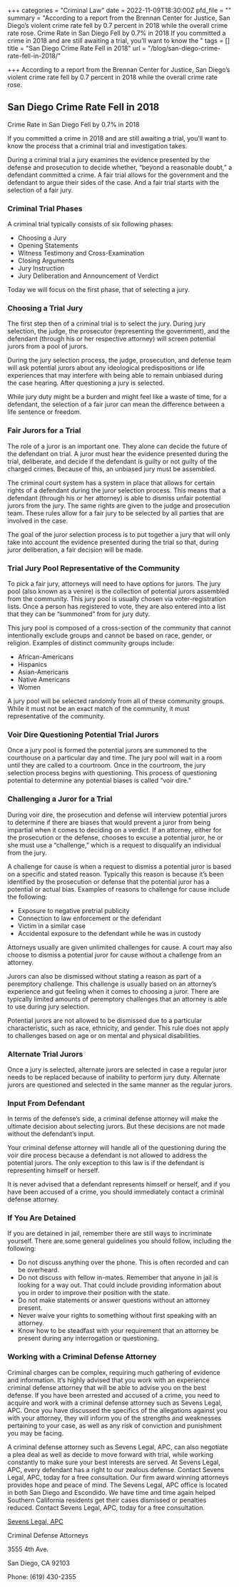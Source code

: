 +++
categories = "Criminal Law"
date = 2022-11-09T18:30:00Z
pfd_file = ""
summary = "According to a report from the Brennan Center for Justice, San Diego’s violent crime rate fell by 0.7 percent in 2018 while the overall crime rate rose. Crime Rate in San Diego Fell by 0.7% in 2018 If you committed a crime in 2018 and are still awaiting a trial, you’ll want to know the "
tags = []
title = "San Diego Crime Rate Fell in 2018"
url = "/blog/san-diego-crime-rate-fell-in-2018/"

+++
According to a report from the Brennan Center for Justice, San Diego’s violent crime rate fell by 0.7 percent in 2018 while the overall crime rate rose.

## San Diego Crime Rate Fell in 2018

Crime Rate in San Diego Fell by 0.7% in 2018

If you committed a crime in 2018 and are still awaiting a trial, you’ll want to know the process that a criminal trial and investigation takes.

During a criminal trial a jury examines the evidence presented by the defense and prosecution to decide whether, “beyond a reasonable doubt,” a defendant committed a crime. A fair trial allows for the government and the defendant to argue their sides of the case. And a fair trial starts with the selection of a fair jury.

### Criminal Trial Phases

A criminal trial typically consists of six following phases:

* Choosing a Jury
* Opening Statements
* Witness Testimony and Cross-Examination
* Closing Arguments
* Jury Instruction
* Jury Deliberation and Announcement of Verdict

Today we will focus on the first phase, that of selecting a jury.

### Choosing a Trial Jury

The first step then of a criminal trial is to select the jury. During jury selection, the judge, the prosecutor (representing the government), and the defendant (through his or her respective attorney) will screen potential jurors from a pool of jurors.

During the jury selection process, the judge, prosecution, and defense team will ask potential jurors about any ideological predispositions or life experiences that may interfere with being able to remain unbiased during the case hearing. After questioning a jury is selected.

While jury duty might be a burden and might feel like a waste of time, for a defendant, the selection of a fair juror can mean the difference between a life sentence or freedom.

### Fair Jurors for a Trial

The role of a juror is an important one. They alone can decide the future of the defendant on trial. A juror must hear the evidence presented during the trial, deliberate, and decide if the defendant is guilty or not guilty of the charged crimes. Because of this, an unbiased jury must be assembled.

The criminal court system has a system in place that allows for certain rights of a defendant during the juror selection process. This means that a defendant (through his or her attorney) is able to dismiss unfair potential jurors from the jury. The same rights are given to the judge and prosecution team. These rules allow for a fair jury to be selected by all parties that are involved in the case.

The goal of the juror selection process is to put together a jury that will only take into account the evidence presented during the trial so that, during juror deliberation, a fair decision will be made.

### Trial Jury Pool Representative of the Community

To pick a fair jury, attorneys will need to have options for jurors. The jury pool (also known as a venire) is the collection of potential jurors assembled from the community. This jury pool is usually chosen via voter-registration lists. Once a person has registered to vote, they are also entered into a list that they can be “summoned” from for jury duty.

This jury pool is composed of a cross-section of the community that cannot intentionally exclude groups and cannot be based on race, gender, or religion. Examples of distinct community groups include:

* African-Americans
* Hispanics
* Asian-Americans
* Native Americans
* Women

A jury pool will be selected randomly from all of these community groups. While it must not be an exact match of the community, it must representative of the community.

### Voir Dire Questioning Potential Trial Jurors

Once a jury pool is formed the potential jurors are summoned to the courthouse on a particular day and time. The jury pool will wait in a room until they are called to a courtroom. Once in the courtroom, the jury selection process begins with questioning. This process of questioning potential to determine any potential biases is called “voir dire.”

### Challenging a Juror for a Trial

During voir dire, the prosecution and defense will interview potential jurors to determine if there are biases that would prevent a juror from being impartial when it comes to deciding on a verdict. If an attorney, either for the prosecution or the defense, chooses to excuse a potential juror, he or she must use a “challenge,” which is a request to disqualify an individual from the jury.

A challenge for cause is when a request to dismiss a potential juror is based on a specific and stated reason. Typically this reason is because it’s been identified by the prosecution or defense that the potential juror has a potential or actual bias. Examples of reasons to challenge for cause include the following:

* Exposure to negative pretrial publicity
* Connection to law enforcement or the defendant
* Victim in a similar case
* Accidental exposure to the defendant while he was in custody

Attorneys usually are given unlimited challenges for cause. A court may also choose to dismiss a potential juror for cause without a challenge from an attorney.

Jurors can also be dismissed without stating a reason as part of a peremptory challenge. This challenge is usually based on an attorney’s experience and gut feeling when it comes to choosing a juror. There are typically limited amounts of peremptory challenges that an attorney is able to use during jury selection.

Potential jurors are not allowed to be dismissed due to a particular characteristic, such as race, ethnicity, and gender. This rule does not apply to challenges based on age or on mental and physical disabilities.

### Alternate Trial Jurors

Once a jury is selected, alternate jurors are selected in case a regular juror needs to be replaced because of inability to perform jury duty. Alternate jurors are questioned and selected in the same manner as the regular jurors.

### Input From Defendant

In terms of the defense’s side, a criminal defense attorney will make the ultimate decision about selecting jurors. But these decisions are not made without the defendant’s input.

Your criminal defense attorney will handle all of the questioning during the voir dire process because a defendant is not allowed to address the potential jurors. The only exception to this law is if the defendant is representing himself or herself.

It is never advised that a defendant represents himself or herself, and if you have been accused of a crime, you should immediately contact a criminal defense attorney.

### If You Are Detained

If you are detained in jail, remember there are still ways to incriminate yourself. There are some general guidelines you should follow, including the following:

* Do not discuss anything over the phone. This is often recorded and can be overheard.
* Do not discuss with fellow in-mates. Remember that anyone in jail is looking for a way out. That could include providing information about you in order to improve their position with the state.
* Do not make statements or answer questions without an attorney present.
* Never waive your rights to something without first speaking with an attorney.
* Know how to be steadfast with your requirement that an attorney be present during any interrogation or questioning.

### Working with a Criminal Defense Attorney

Criminal charges can be complex, requiring much gathering of evidence and information. It’s highly advised that you work with an experience criminal defense attorney that will be able to advise you on the best defense. If you have been arrested and accused of a crime, you need to acquire and work with a criminal defense attorney such as Sevens Legal, APC. Once you have discussed the specifics of the allegations against you with your attorney, they will inform you of the strengths and weaknesses pertaining to your case, as well as any risk of conviction and punishment you may be facing.

A criminal defense attorney such as Sevens Legal, APC, can also negotiate a plea deal as well as decide to move forward with trial, while working constantly to make sure your best interests are served. At Sevens Legal, APC, every defendant has a right to our zealous defense. Contact Sevens Legal, APC, today for a free consultation. Our firm award winning attorneys provides hope and peace of mind. The Sevens Legal, APC office is located in both San Diego and Escondido. We have time and time again helped Southern California residents get their cases dismissed or penalties reduced. Contact Sevens Legal, APC, today for a free consultation.

[Sevens Legal, APC](http://www.sevenslegal.com/ "Sevens Legal, APC")

Criminal Defense Attorneys

3555 4th Ave.

San Diego, CA 92103

Phone: (619) 430-2355